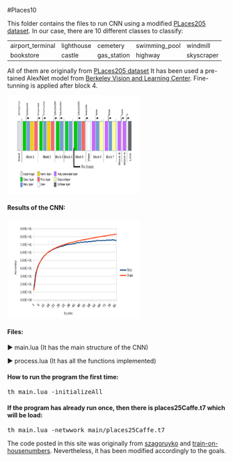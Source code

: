 #Places10
<p>This folder contains the files to run CNN using a modified  <a href="http://places.csail.mit.edu/">PLaces205 dataset</a>. In our case, there are 10 different classes to classify:
<table style="width:100%">
  <tr>
    <td>airport_terminal</td>
    <td>lighthouse</td>
    <td>cemetery</td>
    <td>swimming_pool</td>
    <td>windmill</td>
  </tr>
    <tr>
    <td>bookstore</td>
    <td>castle</td>
    <td>gas_station</td>
    <td>highway</td>
    <td>skyscraper</td>
  </tr>
</table>
All of them are originally from <a href="http://places.csail.mit.edu/">PLaces205 dataset</a> It has been used a pre-tained  AlexNet  model from <a href="https://github.com/BVLC/caffe/tree/master/models/bvlc_alexnet">Berkeley Vision and Learning Center</a>. Fine-tunning is applied after block 4.</p>

<img src="https://github.com/RicardDurall/CaffeInTorch/blob/master/Places/network.PNG" alt="CNN" style="width:304px;height:228px;">

<h4>Results of the CNN:</h4>

<img src="https://github.com/RicardDurall/CaffeInTorch/blob/master/Places/graph.PNG" alt="CNN" style="width:304px;height:228px;">

<h4>Files:</h4>

<p>&#9658; main.lua (It has the main structure of the CNN)</p>

<p>&#9658; process.lua (It has all the functions implemented)</p>


<h4>How to run the program the first time:</h4>
<pre>th main.lua -initializeAll</pre>

<h4>If the program has already run once, then there is places25Caffe.t7 which will be load:</h4>
<pre>th main.lua -netwwork main/places25Caffe.t7</pre>

<p>The code posted in this site was originally from <a href="https://github.com/szagoruyko/loadcaffe">szagoruyko</a> and <a href="https://github.com/torch/demos">train-on-housenumbers</a>. Nevertheless, it has been modified accordingly to the goals.</p>
